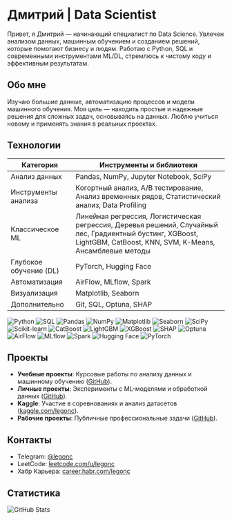 # Дмитрий | Data Scientist

Привет, я Дмитрий — начинающий специалист по Data Science. Увлечен анализом данных, машинным обучением и созданием решений, которые помогают бизнесу и людям. Работаю с Python, SQL и современными инструментами ML/DL, стремлюсь к чистому коду и эффективным результатам.

## Обо мне

Изучаю большие данные, автоматизацию процессов и модели машинного обучения. Моя цель — находить простые и надежные решения для сложных задач, основываясь на данных. Люблю учиться новому и применять знания в реальных проектах.

## Технологии

| Категория                     | Инструменты и библиотеки                              |
|-------------------------------|------------------------------------------------------|
| Анализ данных                 | Pandas, NumPy, Jupyter Notebook, SciPy              |
| Инструменты анализа           | Когортный анализ, A/B тестирование, Анализ временных рядов, Статистический анализ, Data Profiling |
| Классическое ML               | Линейная регрессия, Логистическая регрессия, Деревья решений, Случайный лес, Градиентный бустинг, XGBoost, LightGBM, CatBoost, KNN, SVM, K-Means, Ансамблевые методы |
| Глубокое обучение (DL)        | PyTorch, Hugging Face                              |
| Автоматизация                 | AirFlow, MLflow, Spark                              |
| Визуализация                  | Matplotlib, Seaborn                                 |
| Дополнительно                 | Git, SQL, Optuna, SHAP                              |

![Python](https://img.shields.io/badge/Python-3776AB?logo=python&logoColor=white)
![SQL](https://img.shields.io/badge/SQL-4479A1?logo=postgresql&logoColor=white)
![Pandas](https://img.shields.io/badge/Pandas-150458?logo=pandas&logoColor=white)
![NumPy](https://img.shields.io/badge/NumPy-013243?logo=numpy&logoColor=white)
![Matplotlib](https://img.shields.io/badge/Matplotlib-11557C?logo=python&logoColor=white)
![Seaborn](https://img.shields.io/badge/Seaborn-0C4B33?logo=python&logoColor=white)
![SciPy](https://img.shields.io/badge/SciPy-8CAAE6?logo=scipy&logoColor=white)
![Scikit-learn](https://img.shields.io/badge/Scikit--learn-F7931E?logo=scikit-learn&logoColor=white)
![CatBoost](https://img.shields.io/badge/CatBoost-FF6F61?logo=catboost&logoColor=white)
![LightGBM](https://img.shields.io/badge/LightGBM-008000?logo=lightgbm&logoColor=white)
![XGBoost](https://img.shields.io/badge/XGBoost-FF6F61?logo=xgboost&logoColor=white)
![SHAP](https://img.shields.io/badge/SHAP-4B0082?logo=python&logoColor=white)
![Optuna](https://img.shields.io/badge/Optuna-FFA500?logo=python&logoColor=white)
![AirFlow](https://img.shields.io/badge/AirFlow-017CEE?logo=apache-airflow&logoColor=white)
![MLflow](https://img.shields.io/badge/MLflow-0194D2?logo=mlflow&logoColor=white)
![Spark](https://img.shields.io/badge/Spark-E25A1C?logo=apache-spark&logoColor=white)
![Hugging Face](https://img.shields.io/badge/Hugging%20Face-F9AB00?logo=huggingface&logoColor=white)
![PyTorch](https://img.shields.io/badge/PyTorch-EE4C2C?logo=pytorch&logoColor=white)

## Проекты

- **Учебные проекты**: Курсовые работы по анализу данных и машинному обучению ([GitHub](https://github.com/legonc?tab=repositories)).
- **Личные проекты**: Эксперименты с ML-моделями и обработкой данных ([GitHub](https://github.com/legonc?tab=repositories)).
- **Kaggle**: Участие в соревнованиях и анализ датасетов ([kaggle.com/legonc](https://kaggle.com/legonc)).
- **Рабочие проекты**: Публичные профессиональные задачи ([GitHub](https://github.com/legonc?tab=repositories)).

## Контакты

- Telegram: [@legonc](https://t.me/fivetimes)
- LeetCode: [leetcode.com/u/legonc](https://leetcode.com/u/legonc)
- Хабр Карьера: [career.habr.com/legonc](https://career.habr.com/legonc)

## Статистика

![GitHub Stats](https://github-readme-stats.vercel.app/api?username=legonc&show_icons=true&theme=minimal)
